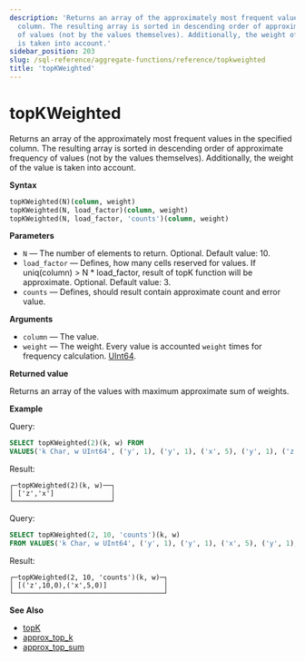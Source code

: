 ```yaml
---
description: 'Returns an array of the approximately most frequent values in the specified
  column. The resulting array is sorted in descending order of approximate frequency
  of values (not by the values themselves). Additionally, the weight of the value
  is taken into account.'
sidebar_position: 203
slug: /sql-reference/aggregate-functions/reference/topkweighted
title: 'topKWeighted'
---
```


# topKWeighted

Returns an array of the approximately most frequent values in the specified column. The resulting array is sorted in descending order of approximate frequency of values (not by the values themselves). Additionally, the weight of the value is taken into account.

**Syntax**

```sql
topKWeighted(N)(column, weight)
topKWeighted(N, load_factor)(column, weight)
topKWeighted(N, load_factor, 'counts')(column, weight)
```

**Parameters**

- `N` — The number of elements to return. Optional. Default value: 10.
- `load_factor` — Defines, how many cells reserved for values. If uniq(column) > N * load_factor, result of topK function will be approximate. Optional. Default value: 3.
- `counts` — Defines, should result contain approximate count and error value.

**Arguments**

- `column` — The value.
- `weight` — The weight. Every value is accounted `weight` times for frequency calculation. [UInt64](../../../sql-reference/data-types/int-uint.md).

**Returned value**

Returns an array of the values with maximum approximate sum of weights.

**Example**

Query:

```sql
SELECT topKWeighted(2)(k, w) FROM
VALUES('k Char, w UInt64', ('y', 1), ('y', 1), ('x', 5), ('y', 1), ('z', 10))
```

Result:

```text
┌─topKWeighted(2)(k, w)──┐
│ ['z','x']              │
└────────────────────────┘
```

Query:

```sql
SELECT topKWeighted(2, 10, 'counts')(k, w)
FROM VALUES('k Char, w UInt64', ('y', 1), ('y', 1), ('x', 5), ('y', 1), ('z', 10))
```

Result:

```text
┌─topKWeighted(2, 10, 'counts')(k, w)─┐
│ [('z',10,0),('x',5,0)]              │
└─────────────────────────────────────┘
```

**See Also**

- [topK](../../../sql-reference/aggregate-functions/reference/topk.md)
- [approx_top_k](../../../sql-reference/aggregate-functions/reference/approxtopk.md)
- [approx_top_sum](../../../sql-reference/aggregate-functions/reference/approxtopsum.md)
